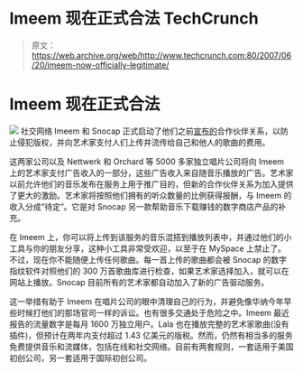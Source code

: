 # Imeem 现在正式合法 TechCrunch

> 原文：<https://web.archive.org/web/http://www.techcrunch.com:80/2007/06/20/imeem-now-officially-legitimate/>

# Imeem 现在正式合法

[![](img/1ba937c5b8769b587f4c0029d5cb59c2.png)](https://web.archive.org/web/20221207200050/http://www.crunchbase.com/company/imeem) 社交网络 Imeem 和 Snocap 正式启动了他们之前[宣布的](https://web.archive.org/web/20221207200050/http://www.imeem.com/press/imeemsnocap.aspx)合作伙伴关系，以防止侵犯版权，并向艺术家支付人们上传并流传给自己和他人的歌曲的费用。

这两家公司以及 Nettwerk 和 Orchard 等 5000 多家独立唱片公司将向 Imeem 上的艺术家支付广告收入的一部分，这些广告收入来自随音乐播放的广告。艺术家以前允许他们的音乐发布在服务上用于推广目的，但新的合作伙伴关系为加入提供了更大的激励。艺术家将按照他们拥有的听众数量的比例获得报酬，与 Imeem 的收入分成“待定”。它是对 Snocap 另一款帮助音乐下载赚钱的数字商店产品的补充。

在 Imeem 上，你可以将上传到该服务的音乐混搭到播放列表中，并通过他们的小工具与你的朋友分享，这种小工具非常受欢迎，以至于在 MySpace 上禁止了。不过，现在你不能随便上传任何歌曲。每一首上传的歌曲都会被 Snocap 的数字指纹软件对照他们的 300 万首歌曲库进行检查，如果艺术家选择加入，就可以在网站上播放。Snocap 目前所有的艺术家都自动加入了新的广告驱动服务。

这一举措有助于 Imeem 在唱片公司的眼中清理自己的行为，并避免像华纳今年早些时候打他们的那场官司一样的诉讼。也有很多交通处于危险之中。Imeem 最近报告的流量数字是每月 1600 万独立用户。Lala 也在播放完整的艺术家歌曲(没有插件)，但预计在两年内支付超过 1.43 亿美元的版税。然而，仍然有相当多的服务免费提供音乐和流媒体，包括在线和社交网络。目前有两套规则，一套适用于美国初创公司，另一套适用于国际初创公司。